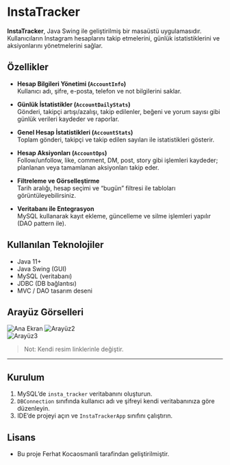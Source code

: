 # InstaTracker

**InstaTracker**, Java Swing ile geliştirilmiş bir masaüstü uygulamasıdır.  
Kullanıcıların Instagram hesaplarını takip etmelerini, günlük istatistiklerini ve aksiyonlarını yönetmelerini sağlar.

## Özellikler

- **Hesap Bilgileri Yönetimi (`AccountInfo`)**  
  Kullanıcı adı, şifre, e-posta, telefon ve not bilgilerini saklar.

- **Günlük İstatistikler (`AccountDailyStats`)**  
  Gönderi, takipçi artışı/azalışı, takip edilenler, beğeni ve yorum sayısı gibi günlük verileri kaydeder ve raporlar.

- **Genel Hesap İstatistikleri (`AccountStats`)**  
  Toplam gönderi, takipçi ve takip edilen sayıları ile istatistikleri gösterir.

- **Hesap Aksiyonları (`AccountOps`)**  
  Follow/unfollow, like, comment, DM, post, story gibi işlemleri kaydeder; planlanan veya tamamlanan aksiyonları takip eder.

- **Filtreleme ve Görselleştirme**  
  Tarih aralığı, hesap seçimi ve “bugün” filtresi ile tabloları görüntüleyebilirsiniz.

- **Veritabanı ile Entegrasyon**  
  MySQL kullanarak kayıt ekleme, güncelleme ve silme işlemleri yapılır (DAO pattern ile).

## Kullanılan Teknolojiler

- Java 11+  
- Java Swing (GUI)  
- MySQL (veritabanı)  
- JDBC (DB bağlantısı)  
- MVC / DAO tasarım deseni

## Arayüz Görselleri

![Ana Ekran](https://github.com/user-attachments/assets/b5e10880-e254-480f-ba67-956490ffe15d)
![Arayüz2](https://github.com/user-attachments/assets/0a0dbddd-8b88-4833-9743-62234e0fcf05)  
![Arayüz3](https://github.com/user-attachments/assets/e51ee938-c029-4db9-9942-cc73ce015e9e)


> Not: Kendi resim linklerinle değiştir.

---
## Kurulum

1. MySQL’de `insta_tracker` veritabanını oluşturun.  
2. `DBConnection` sınıfında kullanıcı adı ve şifreyi kendi veritabanınıza göre düzenleyin.  
3. IDE’de projeyi açın ve `InstaTrackerApp` sınıfını çalıştırın.

## Lisans
- Bu proje Ferhat Kocaosmanli tarafindan geliştirilmiştir.
